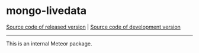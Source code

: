 # mongo-livedata
[Source code of released version](https://github.com/meteor/meteor/tree/master/packages/mongo-livedata) | [Source code of development version](https://github.com/meteor/meteor/tree/devel/packages/mongo-livedata)
***

This is an internal Meteor package.